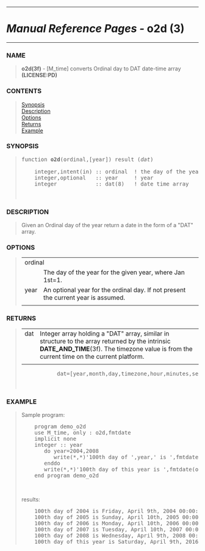 <?
<body>
  <a name="top" id="top"></a>
  <div id="Container">
    <div id="Content">
      <div class="c42">
        <hr />
        <h1><i>Manual Reference Pages -</i> o2d (3)</h1>
        <hr />
      </div><a name="0"></a>
      <h3><a name="0">NAME</a></h3>
      <blockquote>
        <b>o2d(3f)</b> - [M_time] converts Ordinal day to DAT date-time array <b>(LICENSE:PD)</b>
      </blockquote><a name="contents" id="contents"></a>
      <h3>CONTENTS</h3>
      <blockquote>
        <a href="#1">Synopsis</a><br />
        <a href="#2">Description</a><br />
        <a href="#3">Options</a><br />
        <a href="#4">Returns</a><br />
        <a href="#5">Example</a><br />
      </blockquote><a name="8"></a>
      <h3><a name="8">SYNOPSIS</a></h3>
      <blockquote>
        <pre>
function <b>o2d</b>(ordinal,[year]) result (<i>dat</i>)
<br />    integer,intent(in) :: ordinal  ! the day of the year
    integer,optional   :: year     ! year
    integer            :: dat(8)   ! date time array
<br />
</pre>
      </blockquote><a name="2"></a>
      <h3><a name="2">DESCRIPTION</a></h3>
      <blockquote>
        Given an Ordinal day of the year return a date in the form of a "DAT" array.
      </blockquote><a name="3"></a>
      <h3><a name="3">OPTIONS</a></h3>
      <blockquote>
        <table cellpadding="3">
          <tr valign="top">
            <td class="c43" colspan="2">ordinal</td>
          </tr>
          <tr valign="top">
            <td width="6%"></td>
            <td>The day of the year for the given year, where Jan 1st=1.</td>
          </tr>
          <tr valign="top">
            <td class="c43" width="6%" nowrap="nowrap">year</td>
            <td valign="bottom">An optional year for the ordinal day. If not present the current year is assumed.</td>
          </tr>
          <tr>
            <td></td>
          </tr>
        </table>
      </blockquote><a name="4"></a>
      <h3><a name="4">RETURNS</a></h3>
      <blockquote>
        <table cellpadding="3">
          <tr valign="top">
            <td class="c44" width="6%" nowrap="nowrap">dat</td>
            <td valign="bottom">Integer array holding a "DAT" array, similar in structure to the array returned by the intrinsic <b>DATE_AND_TIME</b>(3f).
            The timezone value is from the current time on the current platform.</td>
          </tr>
          <tr>
            <td></td>
          </tr>
        </table><!-- .nf -->
        <pre>
           dat=[year,month,day,timezone,hour,minutes,seconds,milliseconds]
<br />
</pre>
      </blockquote><a name="5"></a>
      <h3><a name="5">EXAMPLE</a></h3>
      <blockquote>
        Sample program:
        <pre>
    program demo_o2d
    use M_time, only : o2d,fmtdate
    implicit none
    integer :: year
       do year=2004,2008
          write(*,*)'100th day of ',year,' is ',fmtdate(o2d(100,year))
       enddo
       write(*,*)'100th day of this year is ',fmtdate(o2d(100))
    end program demo_o2d
<br />
</pre>results:
        <pre>
    100th day of 2004 is Friday, April 9th, 2004 00:00:00 PM UTC-02:40
    100th day of 2005 is Sunday, April 10th, 2005 00:00:00 PM UTC-02:40
    100th day of 2006 is Monday, April 10th, 2006 00:00:00 PM UTC-02:40
    100th day of 2007 is Tuesday, April 10th, 2007 00:00:00 PM UTC-02:40
    100th day of 2008 is Wednesday, April 9th, 2008 00:00:00 PM UTC-02:40
    100th day of this year is Saturday, April 9th, 2016 00:00:00 PM UTC-02:40
</pre>
      </blockquote><a name="6"></a>
    </div>
  </div>
</body>
